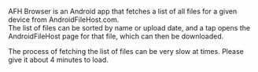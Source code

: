 AFH Browser is an Android app that fetches a list of all files for a given device from AndroidFileHost.com.  
The list of files can be sorted by name or upload date, and a tap opens the AndroidFileHost page for that file, which can then be downloaded.  
  
  

The process of fetching the list of files can be very slow at times. Please give it about 4 minutes to load. 